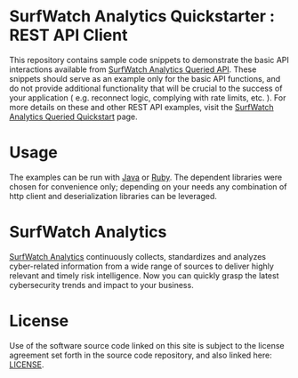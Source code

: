 SurfWatch Analytics Quickstarter : REST API Client
==========================

This repository contains sample code snippets to demonstrate the basic API interactions available from [SurfWatch Analytics Queried API](https://www.surfwatchanalytics.com/plans).  These snippets should serve as an example only for the basic API functions, and do not provide additional functionality that will be crucial to the success of your application ( e.g. reconnect logic, complying with rate limits, etc. ).  For more details on these and other REST API examples, visit the [SurfWatch Analytics Queried Quickstart](https://www.surfwatchanalytics.com/queried) page.

Usage
=====

The examples can be run with [Java](http://www.oracle.com/technetwork/java/javase/downloads/index.html) or [Ruby](https://www.ruby-lang.org/en/installation/).  The dependent libraries were chosen for convenience only; depending on your needs any combination of http client and deserialization libraries can be leveraged.

SurfWatch Analytics
==========

[SurfWatch Analytics](https://www.surfwatchanalytics.com/) continuously collects, standardizes and analyzes cyber-related information from a wide range of sources to deliver highly relevant and timely risk intelligence. Now you can quickly grasp the latest cybersecurity trends and impact to your business.

License
=======

Use of the software source code linked on this site is subject to the license agreement set forth in the source code repository, and also linked here: [LICENSE](https://github.com/surfwatchlabs/quickstart-rest-api-client/blob/master/LICENSE).
